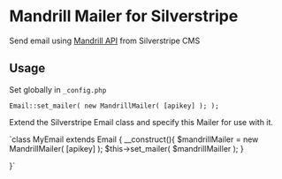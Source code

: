 Mandrill Mailer for Silverstripe
================================

Send email using [Mandrill API](https://mandrillapp.com/docs/ "Mandrill API Docs") from Silverstripe CMS

Usage
-----

Set globally in `_config.php`

`Email::set_mailer(
   new MandrillMailer( [apikey] );
);`

Extend the Silverstripe Email class and specify this Mailer for use with it.

`class MyEmail extends Email {
	__construct(){
		$mandrillMailer = new MandrillMailer( [apikey] );
		$this->set_mailer( $mandrillMailler );
	}

}`

